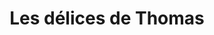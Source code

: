 ---
title: "Les délices de Thomas"
url: /villers-semeuse/les-delices-de-thomas/
shop: boulangerie
---